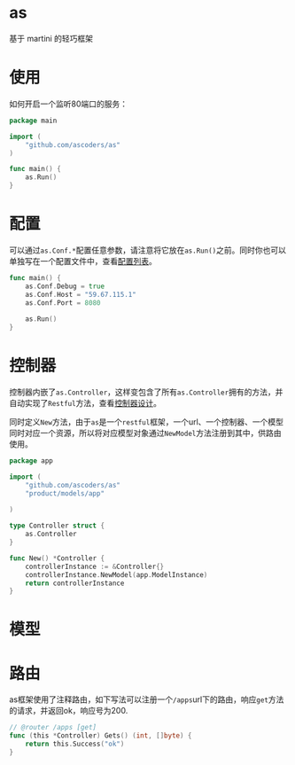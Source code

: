 # as
基于 martini 的轻巧框架

# 使用

如何开启一个监听80端口的服务：

~~~go
package main

import (
	"github.com/ascoders/as"
)

func main() {
	as.Run()
}
~~~

# 配置

可以通过`as.Conf.*`配置任意参数，请注意将它放在`as.Run()`之前。同时你也可以单独写在一个配置文件中，查看[配置列表](conf)。

~~~go
func main() {
	as.Conf.Debug = true
	as.Conf.Host = "59.67.115.1"
	as.Conf.Port = 8080
	
	as.Run()
}
~~~

# 控制器

控制器内嵌了`as.Controller`，这样变包含了所有`as.Controller`拥有的方法，并自动实现了`Restful`方法，查看[控制器设计](controllers)。

同时定义`New`方法，由于`as`是一个`restful`框架，一个url、一个控制器、一个模型同时对应一个资源，所以将对应模型对象通过`NewModel`方法注册到其中，供路由使用。

~~~go
package app

import (
	"github.com/ascoders/as"
	"product/models/app"
	
)

type Controller struct {
	as.Controller
}

func New() *Controller {
	controllerInstance := &Controller{}
	controllerInstance.NewModel(app.ModelInstance)
	return controllerInstance
}
~~~

# 模型

# 路由

as框架使用了注释路由，如下写法可以注册一个`/apps`url下的路由，响应`get`方法的请求，并返回ok，响应号为200.

~~~go
// @router /apps [get]
func (this *Controller) Gets() (int, []byte) {
	return this.Success("ok")
}
~~~